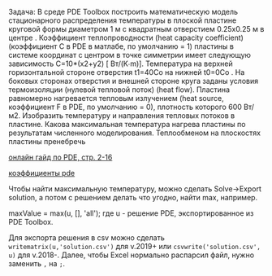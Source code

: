 Задача: В среде PDE Toolbox построить математическую модель стационарного распределения температуры в плоской пластине круговой формы диаметром 1 м  с квадратным  отверстием  0.25х0.25 м  в центре . Коэффициент теплопроводности (heat capacity coefficient) (коэффициент C в PDE в матлабе, по умолчанию = 1) пластины в системе координат с центром в точке симметрии  имеет следующую зависимость С=10*(x2+y2) [ Вт/(K∙m)].  Температура на верхней горизонтальной стороне отверстия  t1=40Со  на нижней  t0=0Со  . На боковых сторонах отверстия и внешней стороне круга  заданы условия термоизоляции (нулевой тепловой поток) (heat flow). Пластина равномерно нагревается тепловым излучением (heat source, коэффициент F в PDE, по умолчанию = 0), плотность которого  600 Вт/м2.  Изобразить температуру и направления тепловых потоков в пластине. Какова максимальная температура нагрева пластины по результатам численного моделирования. Теплообменом на плоскостях пластины пренебречь

[онлайн гайд по PDE, стр. 2-16](https://www.yumpu.com/en/document/read/12103823/partial-differential-equation-toolbox-users-guide)

[коэффициенты pde](https://www.mathworks.com/help/pde/ug/specify-coefficients-in-pdemodeler-app.html)

Чтобы найти максимальную температуру, можно сделать Solve->Export solution, а потом с решением делать что угодно, найти max, например.

maxValue = max(u, [], 'all');
где u - решение PDE, экспортированное из PDE Toolbox.

Для экспорта решения в csv можно сделать `writematrix(u,'solution.csv')` для v.2019+ или `csvwrite('solution.csv', u)` для v.2018-. Далее, чтобы Excel нормально распарсил файл, нужно заменить `,` на `;`.

